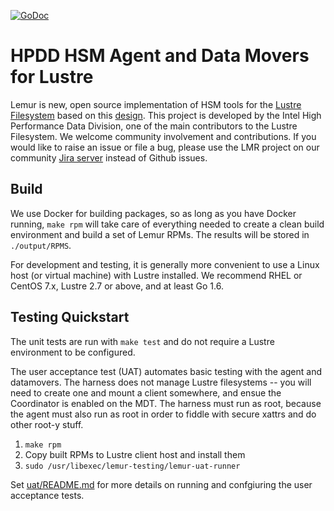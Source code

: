 [![GoDoc](https://godoc.org/github.com/edwardsp/lemur/dmplugin?status.svg)](https://godoc.org/github.com/edwardsp/lemur/dmplugin)

# HPDD HSM Agent and Data Movers for Lustre

Lemur is new, open source implementation of HSM tools for the [Lustre Filesystem](http://lustre.org) based on this
[design](https://wiki.hpdd.intel.com/display/PUB/HSM+Agent+Design). This project
is developed by the Intel High Performance Data Division, one of the main
contributors to the Lustre Filesystem. We welcome community involvement and
contributions. If you would like to raise an issue or file a bug, please use the
LMR project on our community [Jira
server](https://jira.hpdd.intel.com/browse/LMR) instead of Github issues.


## Build

We use Docker for building packages, so as long as you have Docker running,
`make rpm` will take care of everything needed to create a clean build
environment and build a set of Lemur RPMs. The results will be stored in
`./output/RPMS`.

For development and testing, it is generally more convenient to use a Linux host
(or virtual machine) with Lustre installed. We recommend RHEL or CentOS 7.x,
Lustre 2.7 or above, and at least Go 1.6.


## Testing Quickstart

The unit tests are run with `make test` and do not require a Lustre environment
to be configured.

The user acceptance test (UAT) automates basic testing with the agent and
datamovers. The harness does not manage Lustre filesystems -- you will need to
create one and mount a client somewhere, and ensue the Coordinator is enabled on
the MDT. The harness must run as root, because the agent must also run as root in
order to fiddle with secure xattrs and do other root-y stuff.


1. `make rpm`
1. Copy built RPMs to Lustre client host and install them
1. `sudo /usr/libexec/lemur-testing/lemur-uat-runner`

Set [uat/README.md](uat/README.md) for more details on running and confgiuring the user acceptance tests.
